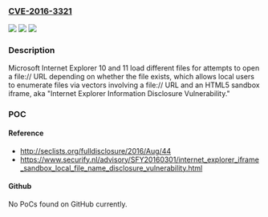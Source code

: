 ### [CVE-2016-3321](https://cve.mitre.org/cgi-bin/cvename.cgi?name=CVE-2016-3321)
![](https://img.shields.io/static/v1?label=Product&message=n%2Fa&color=blue)
![](https://img.shields.io/static/v1?label=Version&message=n%2Fa&color=blue)
![](https://img.shields.io/static/v1?label=Vulnerability&message=n%2Fa&color=brighgreen)

### Description

Microsoft Internet Explorer 10 and 11 load different files for attempts to open a file:// URL depending on whether the file exists, which allows local users to enumerate files via vectors involving a file:// URL and an HTML5 sandbox iframe, aka "Internet Explorer Information Disclosure Vulnerability."

### POC

#### Reference
- http://seclists.org/fulldisclosure/2016/Aug/44
- https://www.securify.nl/advisory/SFY20160301/internet_explorer_iframe_sandbox_local_file_name_disclosure_vulnerability.html

#### Github
No PoCs found on GitHub currently.

